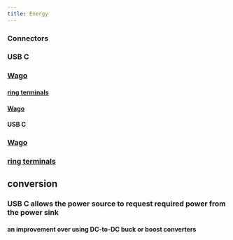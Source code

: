 ```yaml
---
title: Energy
---
```


### Connectors
### USB C
### [Wago](https://www.wago.com/)
#### [ring terminals](https://www.mcmaster.com/ring-terminals/)
#### [Wago](https://www.wago.com/)
#### USB C
### [Wago](https://www.wago.com/)
### [ring terminals](https://www.mcmaster.com/ring-terminals/)
## conversion
### USB C allows the power source to request required power from the power sink
#### an improvement over using DC-to-DC buck or boost converters
